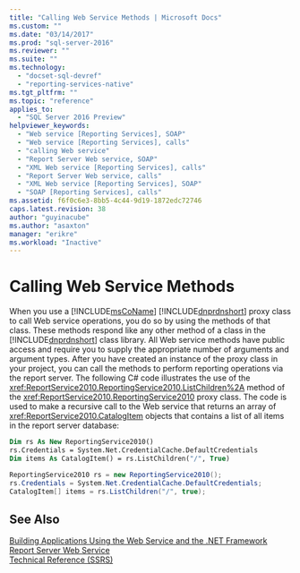 ```yaml
---
title: "Calling Web Service Methods | Microsoft Docs"
ms.custom: ""
ms.date: "03/14/2017"
ms.prod: "sql-server-2016"
ms.reviewer: ""
ms.suite: ""
ms.technology: 
  - "docset-sql-devref"
  - "reporting-services-native"
ms.tgt_pltfrm: ""
ms.topic: "reference"
applies_to: 
  - "SQL Server 2016 Preview"
helpviewer_keywords: 
  - "Web service [Reporting Services], SOAP"
  - "Web service [Reporting Services], calls"
  - "calling Web service"
  - "Report Server Web service, SOAP"
  - "XML Web service [Reporting Services], calls"
  - "Report Server Web service, calls"
  - "XML Web service [Reporting Services], SOAP"
  - "SOAP [Reporting Services], calls"
ms.assetid: f6f0c6e3-8bb5-4c44-9d19-1872edc72746
caps.latest.revision: 38
author: "guyinacube"
ms.author: "asaxton"
manager: "erikre"
ms.workload: "Inactive"
---
```

# Calling Web Service Methods
  When you use a [!INCLUDE[msCoName](../../../includes/msconame-md.md)] [!INCLUDE[dnprdnshort](../../../includes/dnprdnshort-md.md)] proxy class to call Web service operations, you do so by using the methods of that class. These methods respond like any other method of a class in the [!INCLUDE[dnprdnshort](../../../includes/dnprdnshort-md.md)] class library. All Web service methods have public access and require you to supply the appropriate number of arguments and argument types. After you have created an instance of the proxy class in your project, you can call the methods to perform reporting operations via the report server. The following C# code illustrates the use of the <xref:ReportService2010.ReportingService2010.ListChildren%2A> method of the <xref:ReportService2010.ReportingService2010> proxy class. The code is used to make a recursive call to the Web service that returns an array of <xref:ReportService2010.CatalogItem> objects that contains a list of all items in the report server database:  
  
```vb  
Dim rs As New ReportingService2010()  
rs.Credentials = System.Net.CredentialCache.DefaultCredentials  
Dim items As CatalogItem() = rs.ListChildren("/", True)  
```  
  
```csharp  
ReportingService2010 rs = new ReportingService2010();  
rs.Credentials = System.Net.CredentialCache.DefaultCredentials;  
CatalogItem[] items = rs.ListChildren("/", true);  
```  
  
## See Also  
 [Building Applications Using the Web Service and the .NET Framework](../../../reporting-services/report-server-web-service/net-framework/building-applications-using-the-web-service-and-the-net-framework.md)   
 [Report Server Web Service](../../../reporting-services/report-server-web-service/report-server-web-service.md)   
 [Technical Reference &#40;SSRS&#41;](../../../reporting-services/technical-reference-ssrs.md)  
  
  
